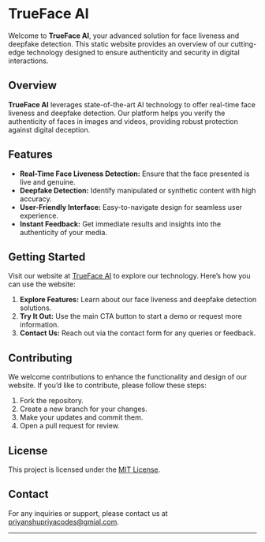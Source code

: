 # TrueFace AI

Welcome to **TrueFace AI**, your advanced solution for face liveness and deepfake detection. This static website provides an overview of our cutting-edge technology designed to ensure authenticity and security in digital interactions.

## Overview

**TrueFace AI** leverages state-of-the-art AI technology to offer real-time face liveness and deepfake detection. Our platform helps you verify the authenticity of faces in images and videos, providing robust protection against digital deception.

## Features

- **Real-Time Face Liveness Detection:** Ensure that the face presented is live and genuine.
- **Deepfake Detection:** Identify manipulated or synthetic content with high accuracy.
- **User-Friendly Interface:** Easy-to-navigate design for seamless user experience.
- **Instant Feedback:** Get immediate results and insights into the authenticity of your media.

## Getting Started

Visit our website at [TrueFace AI](https://priyanshu-priya.github.io/TrueFaceAi/) to explore our technology. Here’s how you can use the website:

1. **Explore Features:** Learn about our face liveness and deepfake detection solutions.
2. **Try It Out:** Use the main CTA button to start a demo or request more information.
3. **Contact Us:** Reach out via the contact form for any queries or feedback.

## Contributing

We welcome contributions to enhance the functionality and design of our website. If you’d like to contribute, please follow these steps:

1. Fork the repository.
2. Create a new branch for your changes.
3. Make your updates and commit them.
4. Open a pull request for review.

## License

This project is licensed under the [MIT License](LICENSE).

## Contact

For any inquiries or support, please contact us at [priyanshupriyacodes@gmial.com](mailto:priyanshupriyacodes@gmial.com).

---


